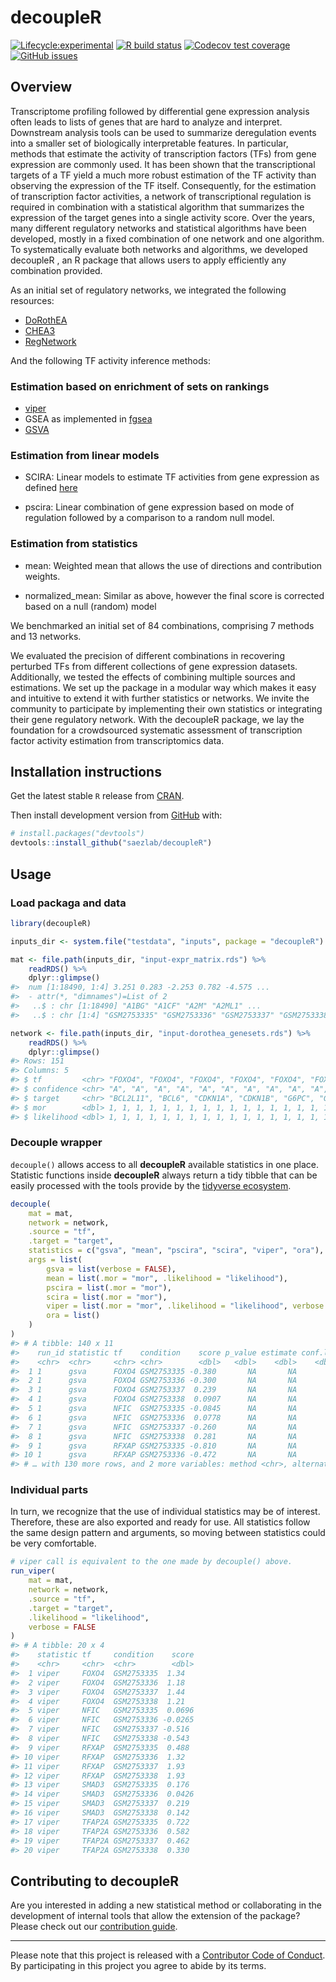 
<!-- README.md is generated from README.Rmd. Please edit that file -->

# decoupleR

<!-- badges: start -->

[![Lifecycle:experimental](https://img.shields.io/badge/lifecycle-experimental-orange.svg)](https://www.tidyverse.org/lifecycle/#experimental)
[![R build
status](https://github.com/saezlab/decoupleR/workflows/R-CMD-check-bioc/badge.svg)](https://github.com/saezlab/decoupleR/actions)
[![Codecov test
coverage](https://codecov.io/gh/saezlab/decoupleR/branch/master/graph/badge.svg)](https://codecov.io/gh/saezlab/decoupleR?branch=master)
[![GitHub
issues](https://img.shields.io/github/issues/saezlab/decoupleR)](https://github.com/saezlab/decoupleR/issues)
<!-- badges: end -->

<!-- > A community effort by [saezlab](http://saezlab.org) members. -->

## Overview

Transcriptome profiling followed by differential gene expression
analysis often leads to lists of genes that are hard to analyze and
interpret. Downstream analysis tools can be used to summarize
deregulation events into a smaller set of biologically interpretable
features. In particular, methods that estimate the activity of
transcription factors (TFs) from gene expression are commonly used. It
has been shown that the transcriptional targets of a TF yield a much
more robust estimation of the TF activity than observing the expression
of the TF itself. Consequently, for the estimation of transcription
factor activities, a network of transcriptional regulation is required
in combination with a statistical algorithm that summarizes the
expression of the target genes into a single activity score. Over the
years, many different regulatory networks and statistical algorithms
have been developed, mostly in a fixed combination of one network and
one algorithm. To systematically evaluate both networks and algorithms,
we developed decoupleR , an R package that allows users to apply
efficiently any combination provided.

As an initial set of regulatory networks, we integrated the following
resources:

-   [DoRothEA](https://github.com/saezlab/dorothea)
-   [CHEA3](https://amp.pharm.mssm.edu/ChEA3)
-   [RegNetwork](http://www.regnetworkweb.org/)

And the following TF activity inference methods:

### Estimation based on enrichment of sets on rankings

-   [viper](http://bioconductor.org/packages/release/bioc/html/viper.html)
-   GSEA as implemented in
    [fgsea](https://www.bioconductor.org/packages/release/bioc/html/fgsea.html)
-   [GSVA](https://www.bioconductor.org/packages/release/bioc/html/GSVA.html)

### Estimation from linear models

-   SCIRA: Linear models to estimate TF activities from gene expression
    as defined
    [here](https://www.nature.com/articles/s41525-020-00151-y?elqTrackId=d7efb03cf5174fe2ba84e1c34d602b13)

-   pscira: Linear combination of gene expression based on mode of
    regulation followed by a comparison to a random null model.

### Estimation from statistics

-   mean: Weighted mean that allows the use of directions and
    contribution weights.

-   normalized\_mean: Similar as above, however the final score is
    corrected based on a null (random) model

We benchmarked an initial set of 84 combinations, comprising 7 methods
and 13 networks.

We evaluated the precision of different combinations in recovering
perturbed TFs from different collections of gene expression datasets.
Additionally, we tested the effects of combining multiple sources and
estimations. We set up the package in a modular way which makes it easy
and intuitive to extend it with further statistics or networks. We
invite the community to participate by implementing their own statistics
or integrating their gene regulatory network. With the decoupleR
package, we lay the foundation for a crowdsourced systematic assessment
of transcription factor activity estimation from transcriptomics data.

## Installation instructions

Get the latest stable `R` release from
[CRAN](http://cran.r-project.org/).

<!-- Then install `decoupleR` using from [Bioconductor](http://bioconductor.org/) the following code: -->
<!-- ```{r bioconductor_install, eval = FALSE} -->
<!-- if (!requireNamespace("BiocManager", quietly = TRUE)) { -->
<!--     install.packages("BiocManager") -->
<!-- } -->
<!-- BiocManager::install("decoupleR") -->
<!-- ``` -->

Then install development version from [GitHub](https://github.com/)
with:

``` r
# install.packages("devtools")
devtools::install_github("saezlab/decoupleR")
```

## Usage

### Load packaga and data

``` r
library(decoupleR)

inputs_dir <- system.file("testdata", "inputs", package = "decoupleR")

mat <- file.path(inputs_dir, "input-expr_matrix.rds") %>%
    readRDS() %>%
    dplyr::glimpse()
#>  num [1:18490, 1:4] 3.251 0.283 -2.253 0.782 -4.575 ...
#>  - attr(*, "dimnames")=List of 2
#>   ..$ : chr [1:18490] "A1BG" "A1CF" "A2M" "A2ML1" ...
#>   ..$ : chr [1:4] "GSM2753335" "GSM2753336" "GSM2753337" "GSM2753338"

network <- file.path(inputs_dir, "input-dorothea_genesets.rds") %>%
    readRDS() %>%
    dplyr::glimpse()
#> Rows: 151
#> Columns: 5
#> $ tf         <chr> "FOXO4", "FOXO4", "FOXO4", "FOXO4", "FOXO4", "FOXO4", "FOXO…
#> $ confidence <chr> "A", "A", "A", "A", "A", "A", "A", "A", "A", "A", "A", "A",…
#> $ target     <chr> "BCL2L11", "BCL6", "CDKN1A", "CDKN1B", "G6PC", "GADD45A", "…
#> $ mor        <dbl> 1, 1, 1, 1, 1, 1, 1, 1, 1, 1, 1, 1, 1, 1, 1, 1, 1, 1, 1, 1,…
#> $ likelihood <dbl> 1, 1, 1, 1, 1, 1, 1, 1, 1, 1, 1, 1, 1, 1, 1, 1, 1, 1, 1, 1,…
```

### Decouple wrapper

`decouple()` allows access to all **decoupleR** available statistics in
one place. Statistic functions inside **decoupleR** always return a tidy
tibble that can be easily processed with the tools provide by the
[tidyverse ecosystem](https://www.tidyverse.org/).

``` r
decouple(
    mat = mat,
    network = network,
    .source = "tf",
    .target = "target",
    statistics = c("gsva", "mean", "pscira", "scira", "viper", "ora"),
    args = list(
        gsva = list(verbose = FALSE),
        mean = list(.mor = "mor", .likelihood = "likelihood"),
        pscira = list(.mor = "mor"),
        scira = list(.mor = "mor"),
        viper = list(.mor = "mor", .likelihood = "likelihood", verbose = FALSE),
        ora = list()
    )
)
#> # A tibble: 140 x 11
#>    run_id statistic tf    condition    score p_value estimate conf.low conf.high
#>    <chr>  <chr>     <chr> <chr>        <dbl>   <dbl>    <dbl>    <dbl>     <dbl>
#>  1 1      gsva      FOXO4 GSM2753335 -0.380       NA       NA       NA        NA
#>  2 1      gsva      FOXO4 GSM2753336 -0.300       NA       NA       NA        NA
#>  3 1      gsva      FOXO4 GSM2753337  0.239       NA       NA       NA        NA
#>  4 1      gsva      FOXO4 GSM2753338  0.0907      NA       NA       NA        NA
#>  5 1      gsva      NFIC  GSM2753335 -0.0845      NA       NA       NA        NA
#>  6 1      gsva      NFIC  GSM2753336  0.0778      NA       NA       NA        NA
#>  7 1      gsva      NFIC  GSM2753337 -0.260       NA       NA       NA        NA
#>  8 1      gsva      NFIC  GSM2753338  0.281       NA       NA       NA        NA
#>  9 1      gsva      RFXAP GSM2753335 -0.810       NA       NA       NA        NA
#> 10 1      gsva      RFXAP GSM2753336 -0.472       NA       NA       NA        NA
#> # … with 130 more rows, and 2 more variables: method <chr>, alternative <chr>
```

### Individual parts

In turn, we recognize that the use of individual statistics may be of
interest. Therefore, these are also exported and ready for use. All
statistics follow the same design pattern and arguments, so moving
between statistics could be very comfortable.

``` r
# viper call is equivalent to the one made by decouple() above.
run_viper(
    mat = mat,
    network = network,
    .source = "tf",
    .target = "target",
    .likelihood = "likelihood",
    verbose = FALSE
)
#> # A tibble: 20 x 4
#>    statistic tf     condition    score
#>    <chr>     <chr>  <chr>        <dbl>
#>  1 viper     FOXO4  GSM2753335  1.34  
#>  2 viper     FOXO4  GSM2753336  1.18  
#>  3 viper     FOXO4  GSM2753337  1.44  
#>  4 viper     FOXO4  GSM2753338  1.21  
#>  5 viper     NFIC   GSM2753335  0.0696
#>  6 viper     NFIC   GSM2753336 -0.0265
#>  7 viper     NFIC   GSM2753337 -0.516 
#>  8 viper     NFIC   GSM2753338 -0.543 
#>  9 viper     RFXAP  GSM2753335  0.488 
#> 10 viper     RFXAP  GSM2753336  1.32  
#> 11 viper     RFXAP  GSM2753337  1.93  
#> 12 viper     RFXAP  GSM2753338  1.93  
#> 13 viper     SMAD3  GSM2753335  0.176 
#> 14 viper     SMAD3  GSM2753336  0.0426
#> 15 viper     SMAD3  GSM2753337  0.219 
#> 16 viper     SMAD3  GSM2753338  0.142 
#> 17 viper     TFAP2A GSM2753335  0.722 
#> 18 viper     TFAP2A GSM2753336  0.582 
#> 19 viper     TFAP2A GSM2753337  0.462 
#> 20 viper     TFAP2A GSM2753338  0.330
```

<!-- ## Citation -->
<!-- Below is the citation output from using `citation('decoupleR')` in R. Please -->
<!-- run this yourself to check for any updates on how to cite __decoupleR__. -->
<!-- ```{r 'citation', eval = requireNamespace('decoupleR')} -->
<!-- print(citation("decoupleR"), bibtex = TRUE) -->
<!-- ``` -->
<!-- Please note that the `decoupleR` was only made possible thanks to many other R -->
<!-- and bioinformatics software authors, which are cited either in the vignettes -->
<!-- and/or the paper(s) describing this package. -->

## Contributing to decoupleR

Are you interested in adding a new statistical method or collaborating
in the development of internal tools that allow the extension of the
package? Please check out our [contribution
guide](https://saezlab.github.io/decoupleR/CONTRIBUTING.html).

------------------------------------------------------------------------

Please note that this project is released with a [Contributor Code of
Conduct](https://saezlab.github.io/decoupleR/CODE_OF_CONDUCT). By
participating in this project you agree to abide by its terms.
